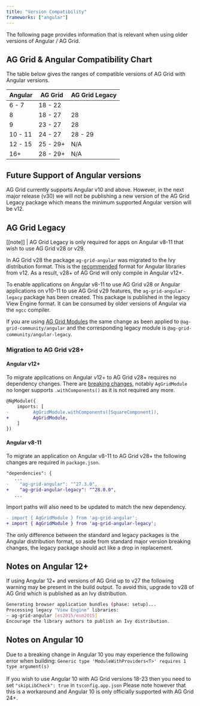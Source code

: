 ```yaml
---
title: "Version Compatibility"
frameworks: ["angular"]
---
```


The following page provides information that is relevant when using older versions of Angular / AG Grid.

 ## AG Grid & Angular Compatibility Chart

 The table below gives the ranges of compatible versions of AG Grid with Angular versions.
 
 | Angular | AG Grid   | AG Grid Legacy    |
 | --------| --------- | ------------------|
 | 6 - 7   | 18 - 22   |                   |
 | 8       | 18 - 27   | 28                |
 | 9       | 23 - 27   | 28                |
 | 10 - 11 | 24 - 27   | 28 - 29           |
 | 12 - 15 | 25 - 29+  | N/A               |
 | 16+     | 28 - 29+  | N/A               |

 ## Future Support of Angular versions

AG Grid currently supports Angular v10 and above. However, in the next major release (v30) we will not be publishing a new version of the AG Grid Legacy package which means the minimum supported Angular version will be v12.

## AG Grid Legacy

[[note]]
| AG Grid Legacy is only required for apps on Angular v8-11 that wish to use AG Grid v28 or v29.

In AG Grid v28 the package `ag-grid-angular` was migrated to the Ivy distribution format. This is the [recommended](https://angular.io/guide/creating-libraries#publishing-libraries) format for Angular libraries from v12. As a result, v28+ of AG Grid will only compile in Angular v12+.

To enable applications on Angular v8-11 to use AG Grid v28 or Angular applications on v10-11 to use AG Grid v29 features, the `ag-grid-angular-legacy` package has been created. This package is published in the legacy View Engine format. It can be consumed by older versions of Angular via the `ngcc` compiler.

If you are using [AG Grid Modules](https://ag-grid.com/angular-data-grid/packages-modules/) the same change as been applied to `@ag-grid-community/angular` and the corresponding legacy module is `@ag-grid-community/angular-legacy`.

### Migration to AG Grid v28+

#### Angular v12+

To migrate applications on Angular v12+ to AG Grid v28+ requires no dependency changes. There are [breaking changes](https://ag-grid.com/changelog/?fixVersion=28.0.0), notably `AgGridModule` no longer supports `.withComponents()` as it is not required any more.

 ```diff
 @NgModule({
     imports: [
-         AgGridModule.withComponents([SquareComponent]),
+         AgGridModule,
     ]
 })
 ```

#### Angular v8-11
To migrate an application on Angular v8-11 to AG Grid v28+ the following changes are required in `package.json`.

 ```diff
"dependencies": {
    ...
-    "ag-grid-angular": "^27.3.0",
+    "ag-grid-angular-legacy": "^28.0.0",
    ...
 ```

Import paths will also need to be updated to match the new dependency.

```diff
- import { AgGridModule } from 'ag-grid-angular';
+ import { AgGridModule } from 'ag-grid-angular-legacy';
```

The only difference between the standard and legacy packages is the Angular distribution format, so aside from standard major version breaking changes, the legacy package should act like a drop in replacement.

## Notes on Angular 12+

If using Angular 12+ and versions of AG Grid up to v27 the following warning may be present in the build output. To avoid this, upgrade to v28 of AG Grid which is published as an Ivy distribution.

```bash
Generating browser application bundles (phase: setup)...
Processing legacy "View Engine" libraries:
- ag-grid-angular [es2015/esm2015]
Encourage the library authors to publish an Ivy distribution.
```

## Notes on Angular 10

Due to a breaking change in Angular 10 you may experience the following error when building:
`Generic type 'ModuleWithProviders<T>' requires 1 type argument(s)`<br/><br/>
If you wish to use Angular 10 with AG Grid versions 18-23 then you need to set `"skipLibCheck": true`
in `tsconfig.app.json` Please note however that this is a workaround and Angular 10 is only
officially supported with AG Grid 24+.